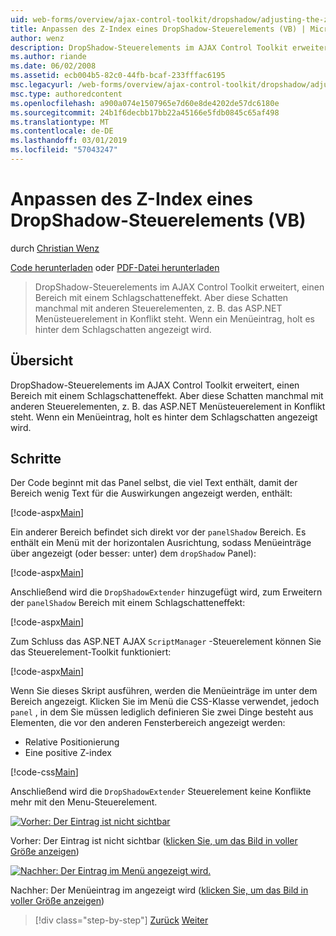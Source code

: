 ```yaml
---
uid: web-forms/overview/ajax-control-toolkit/dropshadow/adjusting-the-z-index-of-a-dropshadow-vb
title: Anpassen des Z-Index eines DropShadow-Steuerelements (VB) | Microsoft-Dokumentation
author: wenz
description: DropShadow-Steuerelements im AJAX Control Toolkit erweitert, einen Bereich mit einem Schlagschatteneffekt. Aber diese Schatten manchmal mit anderen Steuerelementen, für die Insta steht in Konflikt...
ms.author: riande
ms.date: 06/02/2008
ms.assetid: ecb004b5-82c0-44fb-bcaf-233fffac6195
msc.legacyurl: /web-forms/overview/ajax-control-toolkit/dropshadow/adjusting-the-z-index-of-a-dropshadow-vb
msc.type: authoredcontent
ms.openlocfilehash: a900a074e1507965e7d60e8de4202de57dc6180e
ms.sourcegitcommit: 24b1f6decbb17bb22a45166e5fdb0845c65af498
ms.translationtype: MT
ms.contentlocale: de-DE
ms.lasthandoff: 03/01/2019
ms.locfileid: "57043247"
---
```

<a name="adjusting-the-z-index-of-a-dropshadow-vb"></a>Anpassen des Z-Index eines DropShadow-Steuerelements (VB)
====================
durch [Christian Wenz](https://github.com/wenz)

[Code herunterladen](http://download.microsoft.com/download/5/1/6/51652a81-500b-4f6b-88d3-617103e7941e/DropShadow1.vb.zip) oder [PDF-Datei herunterladen](http://download.microsoft.com/download/b/6/a/b6ae89ee-df69-4c87-9bfb-ad1eb2b23373/dropshadow1VB.pdf)

> DropShadow-Steuerelements im AJAX Control Toolkit erweitert, einen Bereich mit einem Schlagschatteneffekt. Aber diese Schatten manchmal mit anderen Steuerelementen, z. B. das ASP.NET Menüsteuerelement in Konflikt steht. Wenn ein Menüeintrag, holt es hinter dem Schlagschatten angezeigt wird.


## <a name="overview"></a>Übersicht

DropShadow-Steuerelements im AJAX Control Toolkit erweitert, einen Bereich mit einem Schlagschatteneffekt. Aber diese Schatten manchmal mit anderen Steuerelementen, z. B. das ASP.NET Menüsteuerelement in Konflikt steht. Wenn ein Menüeintrag, holt es hinter dem Schlagschatten angezeigt wird.

## <a name="steps"></a>Schritte

Der Code beginnt mit das Panel selbst, die viel Text enthält, damit der Bereich wenig Text für die Auswirkungen angezeigt werden, enthält:

[!code-aspx[Main](adjusting-the-z-index-of-a-dropshadow-vb/samples/sample1.aspx)]

Ein anderer Bereich befindet sich direkt vor der `panelShadow` Bereich. Es enthält ein Menü mit der horizontalen Ausrichtung, sodass Menüeinträge über angezeigt (oder besser: unter) dem `dropShadow` Panel):

[!code-aspx[Main](adjusting-the-z-index-of-a-dropshadow-vb/samples/sample2.aspx)]

Anschließend wird die `DropShadowExtender` hinzugefügt wird, zum Erweitern der `panelShadow` Bereich mit einem Schlagschatteneffekt:

[!code-aspx[Main](adjusting-the-z-index-of-a-dropshadow-vb/samples/sample3.aspx)]

Zum Schluss das ASP.NET AJAX `ScriptManager` -Steuerelement können Sie das Steuerelement-Toolkit funktioniert:

[!code-aspx[Main](adjusting-the-z-index-of-a-dropshadow-vb/samples/sample4.aspx)]

Wenn Sie dieses Skript ausführen, werden die Menüeinträge im unter dem Bereich angezeigt. Klicken Sie im Menü die CSS-Klasse verwendet, jedoch `panel` , in dem Sie müssen lediglich definieren Sie zwei Dinge besteht aus Elementen, die vor den anderen Fensterbereich angezeigt werden:

- Relative Positionierung
- Eine positive Z-index

[!code-css[Main](adjusting-the-z-index-of-a-dropshadow-vb/samples/sample5.css)]

Anschließend wird die `DropShadowExtender` Steuerelement keine Konflikte mehr mit den Menu-Steuerelement.


[![Vorher: Der Eintrag ist nicht sichtbar](adjusting-the-z-index-of-a-dropshadow-vb/_static/image2.png)](adjusting-the-z-index-of-a-dropshadow-vb/_static/image1.png)

Vorher: Der Eintrag ist nicht sichtbar ([klicken Sie, um das Bild in voller Größe anzeigen](adjusting-the-z-index-of-a-dropshadow-vb/_static/image3.png))


[![Nachher: Der Eintrag im Menü angezeigt wird.](adjusting-the-z-index-of-a-dropshadow-vb/_static/image5.png)](adjusting-the-z-index-of-a-dropshadow-vb/_static/image4.png)

Nachher: Der Menüeintrag im angezeigt wird ([klicken Sie, um das Bild in voller Größe anzeigen](adjusting-the-z-index-of-a-dropshadow-vb/_static/image6.png))

> [!div class="step-by-step"]
> [Zurück](manipulating-dropshadow-properties-from-client-code-cs.md)
> [Weiter](manipulating-dropshadow-properties-from-client-code-vb.md)
